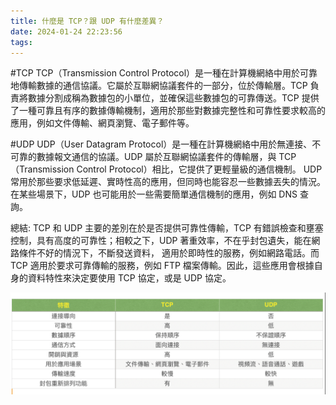 ```yaml
---
title: 什麼是 TCP？跟 UDP 有什麼差異？
date: 2024-01-24 22:23:56
tags:
---
```


#TCP
TCP（Transmission Control Protocol）是一種在計算機網絡中用於可靠地傳輸數據的通信協議。它屬於互聯網協議套件的一部分，位於傳輸層。TCP 負責將數據分割成稱為數據包的小單位，並確保這些數據包的可靠傳送。TCP 提供了一種可靠且有序的數據傳輸機制，適用於那些對數據完整性和可靠性要求較高的應用，例如文件傳輸、網頁瀏覽、電子郵件等。

#UDP
UDP（User Datagram Protocol）是一種在計算機網絡中用於無連接、不可靠的數據報文通信的協議。UDP 屬於互聯網協議套件的傳輸層，與 TCP（Transmission Control Protocol）相比，它提供了更輕量級的通信機制。
UDP 常用於那些要求低延遲、實時性高的應用，但同時也能容忍一些數據丟失的情況。在某些場景下，UDP 也可能用於一些需要簡單通信機制的應用，例如 DNS 查詢。

總結:
TCP 和 UDP 主要的差別在於是否提供可靠性傳輸，TCP 有錯誤檢查和壅塞控制，具有高度的可靠性；相較之下，UDP 著重效率，不在乎封包遺失，能在網路條件不好的情況下，不斷發送資料， 適用於即時性的服務，例如網路電話。而 TCP 適用於要求可靠傳輸的服務，例如 FTP 檔案傳輸。因此，這些應用會根據自身的資料特性來決定要使用 TCP 協定，或是 UDP 協定。

![TCP vs UDP](./TCP%20vs%20UDP.png)
